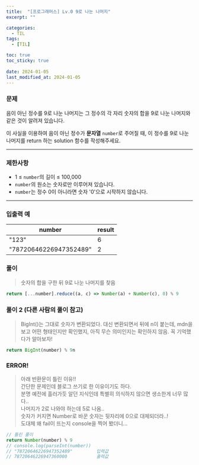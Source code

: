 ```yaml
---
title:  "[프로그래머스] Lv.0 9로 나눈 나머지"
excerpt: ""

categories:
  - TIL
tags:
  - [TIL]

toc: true
toc_sticky: true
 
date: 2024-01-05
last_modified_at: 2024-01-05
---
```


### **문제**

음이 아닌 정수를 9로 나눈 나머지는 그 정수의 각 자리 숫자의 합을 9로 나눈 나머지와 같은 것이 알려져 있습니다.

이 사실을 이용하여 음이 아닌 정수가 **문자열** `number`로 주어질 때, 이 정수를 9로 나눈 나머지를 return 하는 solution 함수를 작성해주세요.

---

### 제한사항

- 1 ≤ `number`의 길이 ≤ 100,000
- `number`의 원소는 숫자로만 이루어져 있습니다.
- `number`는 정수 0이 아니라면 숫자 '0'으로 시작하지 않습니다.

---


### 입출력 예

| number | result |
| --- | --- |
| "123" | 6 |
| "78720646226947352489" | 2 |


### 풀이

> 숫자의 합을 구한 뒤 9로 나눈 나머지를 찾음
> 

```jsx
return [...number].reduce((a, c) => Number(a) + Number(c), 0) % 9
```


### 풀이 2 (다른 사람의 풀이 참고)

> BigInt()는 그대로 숫자가 변환되었다. 
대신 변환되면서 뒤에 n이 붙는데, mdn을 보고 어떤 형태인지만 확인했지, 아직 무슨 의미인지는 확인하지 않음. 꼭 기억했다가 알아보자!
> 

```jsx
return BigInt(number) % 9n
```


### ERROR!

> 아래 반환문이 틀린 이유!! <br>
간단한 문제인데 블로그 쓰기로 한 이유이기도 하다.<br>
분명 예전에 흘러가듯 알던 지식인데 특별히 의식하지 않으면 생소한게 너무 많다..<br>
나머지가 2로 나와야 하는데 5로 나옴.. <br>
숫자가 커지면 Number로 바꾼 숫자는 뒷자리에 0으로 대체되더라..!<br>
도대체 왜 fail이 뜨는지 console을 찍어 봤더니…<br>
>
```jsx
// 틀린 풀이
return Number(number) % 9
// console.log(parseInt(number))
// "78720646226947352489"         입력값
// 78720646226947360000           출력값
```